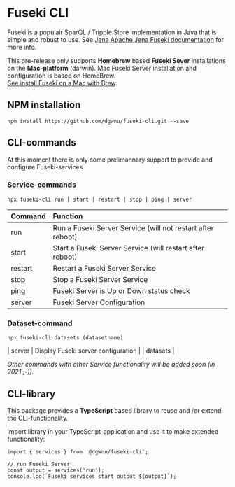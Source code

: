# Fuseki CLI

Fuseki is a populair SparQL / Tripple Store implementation in Java that is simple and robust to use. See [Jena Apache Jena Fuseki documentation](https://jena.apache.org/documentation/fuseki2/index.html) for more info.  
  
This pre-release only supports __Homebrew__ based __Fuseki Sever__ installations on the __Mac-platform__ (darwin). Mac Fuseki Server installation and configuration is based on HomeBrew.  
[See install Fuseki on a Mac with Brew](https://brewinstall.org/install-fuseki-on-mac-with-brew/).

## NPM installation

````
npm install https://github.com/dgwnu/fuseki-cli.git --save
````

## CLI-commands

At this moment there is only some prelimannary support to provide and configure Fuseki-services.

### Service-commands

````
npx fuseki-cli run | start | restart | stop | ping | server
````

| Command | Function |
|---------|:------------|
| run | Run a Fuseki Server Service (will not restart after reboot). |
| start | Start a Fuseki Server Service (will restart after reboot) |
| restart | Restart a Fuseki Server Service |
| stop | Stop a Fuseki Server Service |
| ping | Fuseki Server is Up or Down status check |
| server | Fuseki Server Configuration |

### Dataset-command
````
npx fuseki-cli datasets (datasetname)
````
| server | Display Fuseki server configuration |
| datasets | 


_Other commands with other Service functionality will be added soon (in 2021 ;-))._

## CLI-library

This package provides a __TypeScript__ based library to reuse and /or extend the CLI-functionality.  
  
Import library in your TypeScript-application and use it to make extended functionality:
````
import { services } from '@dgwnu/fuseki-cli';

// run Fuseki Server
const output = services('run');
console.log(`Fuseki services start output ${output}`);

````